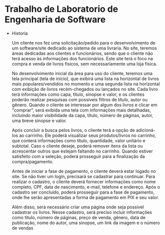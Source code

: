 # Trabalho de Laboratorio de Engenharia de Software

- Historia

	Um cliente nos fez uma solicitação/pedido para o desenvolvimento de um software/site dedicado ao sistema de uma livraria. No site, teremos áreas dedicadas aos clientes e funcionários, sendo que o cliente não terá acesso às informações dos funcionários. Este site terá o foco na compra e venda de livros físicos, sem necessariamente uma loja física.

	No desenvolvimento inicial da área para uso do cliente, teremos uma tela principal (tela de início), que exibirá uma lista na horizontal de livros mais populares/vendidos no momento e uma segunda lista na horizontal com exibição de livros recém-chegados ou lançados no site. Cada livro terá informações como capa, título, sinopse e valor, e os clientes poderão realizar pesquisas com possíveis filtros de título, autor ou gênero. Quando o cliente se interessar por algum dos livros e clicar em "comprar", será exibida uma tela com informações mais detalhadas, incluindo maior visibilidade da capa, título, número de páginas, autor, uma breve sinopse e valor.

	Após concluir a busca pelos livros, o cliente terá a opção de adicioná-los ao carrinho. Ele poderá visualizar seus produtos/livros no carrinho, que conterá informações como título, quantidade, valor unitário e subtotal. Caso o cliente deseje, poderá remover itens da lista ou acrescentar outros que estejam faltando no carrinho. Quando estiver satisfeito com a seleção, poderá prosseguir para a finalização da compra/pagamento.

	Antes de iniciar a fase de pagamento, o cliente deverá estar logado no site. Se não tiver um login, precisará se cadastrar para continuar. Para realizar o cadastro, o cliente deverá fornecer informações como nome completo, CPF, data de nascimento, e-mail, telefone e endereço. Após o cadastro ser concluído, poderá prosseguir para a fase de pagamento, onde lhe serão apresentadas a forma de pagamento em PIX e seu valor.

	Além disso, será necessário criar uma página onde seja possível cadastrar os livros. Nesse cadastro, será preciso incluir informações como título, número de páginas, preço de venda, gênero, data de publicação, nome do autor, uma sinopse, um link da imagem e o número de vendas
